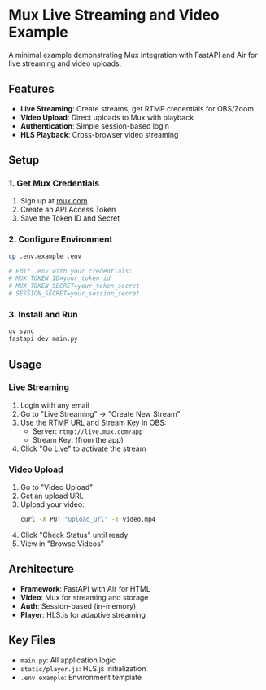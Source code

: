 # Mux Live Streaming and Video Example

A minimal example demonstrating Mux integration with FastAPI and Air for live streaming and video uploads.

## Features

- **Live Streaming**: Create streams, get RTMP credentials for OBS/Zoom
- **Video Upload**: Direct uploads to Mux with playback
- **Authentication**: Simple session-based login
- **HLS Playback**: Cross-browser video streaming

## Setup

### 1. Get Mux Credentials

1. Sign up at [mux.com](https://mux.com)
2. Create an API Access Token
3. Save the Token ID and Secret

### 2. Configure Environment

```bash
cp .env.example .env

# Edit .env with your credentials:
# MUX_TOKEN_ID=your_token_id
# MUX_TOKEN_SECRET=your_token_secret
# SESSION_SECRET=your_session_secret
```

### 3. Install and Run

```bash
uv sync
fastapi dev main.py
```

## Usage

### Live Streaming

1. Login with any email
2. Go to "Live Streaming" → "Create New Stream"
3. Use the RTMP URL and Stream Key in OBS:
   - Server: `rtmp://live.mux.com/app`
   - Stream Key: (from the app)
4. Click "Go Live" to activate the stream

### Video Upload

1. Go to "Video Upload"
2. Get an upload URL
3. Upload your video:
   ```bash
   curl -X PUT "upload_url" -T video.mp4
   ```
4. Click "Check Status" until ready
5. View in "Browse Videos"

## Architecture

- **Framework**: FastAPI with Air for HTML
- **Video**: Mux for streaming and storage
- **Auth**: Session-based (in-memory)
- **Player**: HLS.js for adaptive streaming

## Key Files

- `main.py`: All application logic
- `static/player.js`: HLS.js initialization
- `.env.example`: Environment template